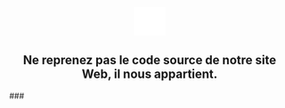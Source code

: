 <div align="center">
  <img height="50" src="content/logo.svg"  />
</div>
  <div align="center">
<h2>Ne reprenez pas le code source de notre site Web, il nous appartient.</h2>
  </div>
###
